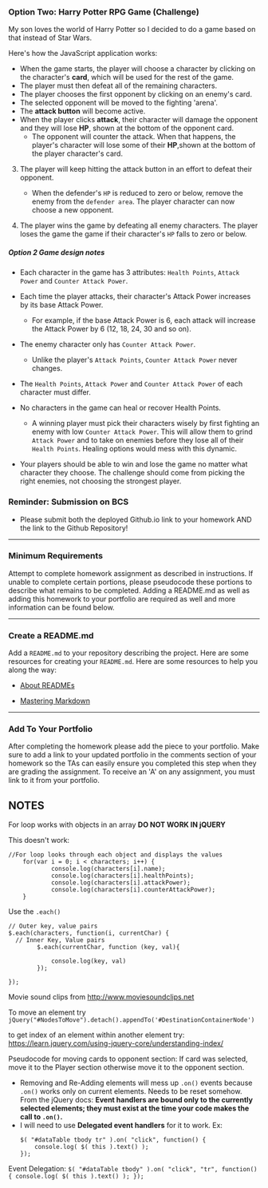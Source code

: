 ### Option Two: Harry Potter RPG Game (Challenge)

My son loves the world of Harry Potter so I decided to do a game based on that instead of Star Wars.

Here's how the JavaScript application works:

   * When the game starts, the player will choose a character by clicking on the character's **card**, which will be used for the rest of the game.
   * The player must then defeat all of the remaining characters.
   * The player chooses the first opponent by clicking on an enemy's card.
   * The selected opponent will be moved to the fighting 'arena'.
   * The **attack button** will become active.
   * When the player clicks **attack**, their character will damage the opponent and they will lose **HP**, shown at the bottom of the opponent card.
     * The opponent will counter the attack. When that happens, the player's character will lose some of their **HP**,shown at the bottom of the player character's card.

3. The player will keep hitting the attack button in an effort to defeat their opponent.

   * When the defender's `HP` is reduced to zero or below, remove the enemy from the `defender area`. The player character can now choose a new opponent.

4. The player wins the game by defeating all enemy characters. The player loses the game the game if their character's `HP` falls to zero or below.


##### Option 2 Game design notes

* Each character in the game has 3 attributes: `Health Points`, `Attack Power` and `Counter Attack Power`.

* Each time the player attacks, their character's Attack Power increases by its base Attack Power. 
  * For example, if the base Attack Power is 6, each attack will increase the Attack Power by 6 (12, 18, 24, 30 and so on).
* The enemy character only has `Counter Attack Power`. 

  * Unlike the player's `Attack Points`, `Counter Attack Power` never changes.

* The `Health Points`, `Attack Power` and `Counter Attack Power` of each character must differ.

* No characters in the game can heal or recover Health Points. 

  * A winning player must pick their characters wisely by first fighting an enemy with low `Counter Attack Power`. This will allow them to grind `Attack Power` and to take on enemies before they lose all of their `Health Points`. Healing options would mess with this dynamic.

* Your players should be able to win and lose the game no matter what character they choose. The challenge should come from picking the right enemies, not choosing the strongest player.

### Reminder: Submission on BCS

* Please submit both the deployed Github.io link to your homework AND the link to the Github Repository!

- - -

### Minimum Requirements

Attempt to complete homework assignment as described in instructions. If unable to complete certain portions, please pseudocode these portions to describe what remains to be completed. Adding a README.md as well as adding this homework to your portfolio are required as well and more information can be found below.

- - -

### Create a README.md

Add a `README.md` to your repository describing the project. Here are some resources for creating your `README.md`. Here are some resources to help you along the way:

* [About READMEs](https://help.github.com/articles/about-readmes/)

* [Mastering Markdown](https://guides.github.com/features/mastering-markdown/)

- - -

### Add To Your Portfolio

After completing the homework please add the piece to your portfolio. Make sure to add a link to your updated portfolio in the comments section of your homework so the TAs can easily ensure you completed this step when they are grading the assignment. To receive an 'A' on any assignment, you must link to it from your portfolio.


## NOTES
For loop works with objects in an array **DO NOT WORK IN jQUERY** 

This doesn't work:
```
//For loop looks through each object and displays the values
    for(var i = 0; i < characters; i++) {
            console.log(characters[i].name);
            console.log(characters[i].healthPoints);
            console.log(characters[i].attackPower);
            console.log(characters[i].counterAttackPower);
    }
```

Use the `.each()`
```
// Outer key, value pairs
$.each(characters, function(i, currentChar) {
  // Inner Key, Value pairs
        $.each(currentChar, function (key, val){

            console.log(key, val)
        });

});
```

Movie sound clips from http://www.moviesoundclips.net

To move an element try 
`jQuery("#NodesToMove").detach().appendTo('#DestinationContainerNode')`

to get index of an element within another element try:
https://learn.jquery.com/using-jquery-core/understanding-index/


Pseudocode for moving cards to opponent section:
If card was selected, move it to the Player section
otherwise move it to the opponent section.

* Removing and Re-Adding elements will mess up `.on()` events because `.on()` works only on current elements. Needs to be reset somehow.
From the jQuery docs: 
**Event handlers are bound only to the currently selected elements; they must exist at the time your code makes the call to `.on()`.**
* I will need to use **Delegated event handlers** for it to work.
Ex:
    ```
    $( "#dataTable tbody tr" ).on( "click", function() {
        console.log( $( this ).text() );
    });
    ```

Event Delegation:
    ```
    $( "#dataTable tbody" ).on( "click", "tr", function() {
        console.log( $( this ).text() );
    });
    ```